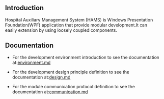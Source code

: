 ##  Introduction

  Hospital Auxiliary Management System (HAMS) is Windows Presentation Foundation(WPF) application that provide modular development.It can easily extension by using loosely coupled components.  

##  Documentation

  - For the development environment introduction to see the documentation at:[environment.md](doc/environment.md)  

  - For the development design principle definition to see the documentation at:[design.md](doc/design.md)  

  - For the module communication protocol definition to see the documentation at:[communication.md](doc/communication.md)  